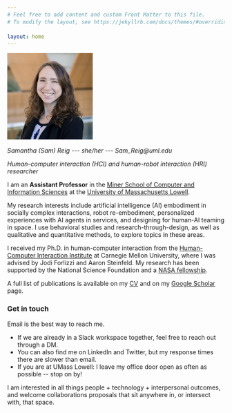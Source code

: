 ```yaml
---
# Feel free to add content and custom Front Matter to this file.
# To modify the layout, see https://jekyllrb.com/docs/themes/#overriding-theme-defaults

layout: home
---
```


<img src = "/assets/img/sam-headshot.png" height=200 alt="Headshot photo of Sam Reig.">

_Samantha (Sam) Reig --- she/her --- Sam_Reig@uml.edu_

_Human-computer interaction (HCI) and human-robot interaction (HRI) researcher_

I am an **Assistant Professor** in the [Miner School of Computer and Information Sciences](https://www.uml.edu/sciences/computer-science/) at the [University of Massachusetts Lowell](https://www.uml.edu/).

My research interests include artificial intelligence (AI) embodiment in socially complex interactions, robot re-embodiment, personalized experiences with AI agents in services, and designing for human-AI teaming in space. I use behavioral studies and research-through-design, as well as qualitative and quantitative methods, to explore topics in these areas.

I received my Ph.D. in human-computer interaction from the [Human-Computer Interaction Institute](https://www.hcii.cmu.edu/) at Carnegie Mellon University, where I was advised by Jodi Forlizzi and Aaron Steinfeld. My research has been supported by the National Science Foundation and a [NASA fellowship](https://www.nasa.gov/directorates/stmd/space-tech-research-grants/nstrf-2019/).

A full list of publications is available on my [CV]() and on my [Google Scholar](https://scholar.google.com/citations?user=bn1UzGAAAAAJ) page.

### Get in touch

Email is the best way to reach me.

- If we are already in a Slack workspace together, feel free to reach out through a DM.
- You can also find me on LinkedIn and Twitter, but my response times there are slower than email.
- If you are at UMass Lowell: I leave my office door open as often as possible -- stop on by!

I am interested in all things people + technology + interpersonal outcomes, and welcome collaborations proposals that sit anywhere in, or intersect with, that space.
